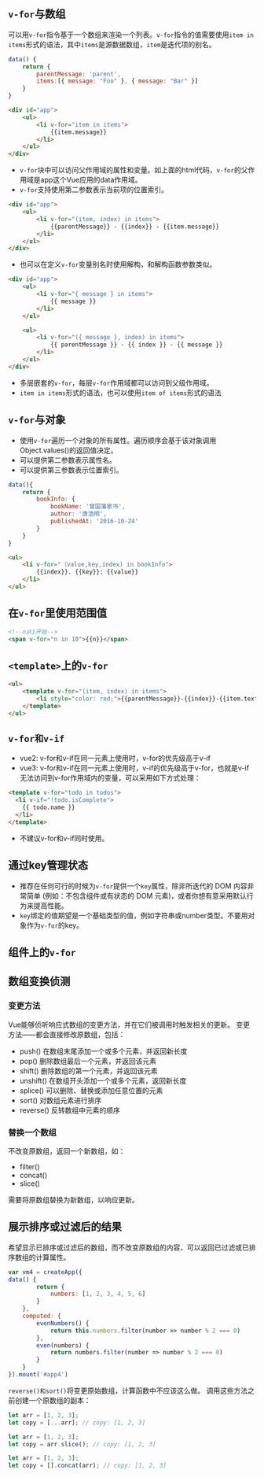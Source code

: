 ## `v-for`与数组
可以用`v-for`指令基于一个数组来渲染一个列表。`v-for`指令的值需要使用`item in items`形式的语法，其中`items`是源数据数组，`item`是迭代项的别名。

```js
data() {
    return {
        parentMessage: 'parent',
        items:[{ message: "Foo" }, { message: "Bar" }]
    }
}
```

```html
<div id="app">
    <ul>
        <li v-for="item in items">
            {{item.message}}
        </li>
    </ul>
</div>
```

* `v-for`块中可以访问父作用域的属性和变量。如上面的html代码，`v-for`的父作用域是app这个Vue应用的data作用域。
* `v-for`支持使用第二参数表示当前项的位置索引。

```html
<div id="app">
    <ul>
        <li v-for="(item, index) in items">
            {{parentMessage}} - {{index}} - {{item.message}}
        </li>
    </ul>
</div>
```

* 也可以在定义`v-for`变量别名时使用解构，和解构函数参数类似。

```html
<div id="app">
    <ul>
        <li v-for="{ message } in items">
            {{ message }}
        </li>
    </ul>

    <ul>
        <li v-for="({ message }, index) in items">
            {{ parentMessage }} - {{ index }} - {{ message }}
        </li>
    </ul>
</div>
```

* 多层嵌套的`v-for`，每层`v-for`作用域都可以访问到父级作用域。
* `item in items`形式的语法，也可以使用`item of items`形式的语法

## `v-for`与对象

* 使用`v-for`遍历一个对象的所有属性。遍历顺序会基于该对象调用Object.values()的返回值决定。
* 可以提供第二参数表示属性名。
* 可以提供第三参数表示位置索引。

```js
data(){
    return {
        bookInfo: {
            bookName: '曾国藩家书',
            author: '唐浩明',
            publishedAt: '2016-10-24'
        }
    }
}
```

```html
<ul>
    <li v-for="（value,key,index) in bookInfo">
        {{index}}. {{key}}: {{value}}
    </li>
</ul>
```

## 在`v-for`里使用范围值
```html
<!--n从1开始-->
<span v-for="n in 10">{{n}}</span>
```

## `<template>`上的`v-for`

```html
<ul>
    <template v-for="(item, index) in items">
        <li style="color: red;">{{parentMessage}}-{{index}}-{{item.text}}</li>
    </template>
</ul>
```

## `v-for和v-if`
* vue2: v-for和v-if在同一元素上使用时，v-for的优先级高于v-if
* vue3: v-for和v-if在同一元素上使用时，v-if的优先级高于v-for，也就是v-if无法访问到v-for作用域内的变量，可以采用如下方式处理：

```html
<template v-for="todo in todos">
  <li v-if="!todo.isComplete">
    {{ todo.name }}
  </li>
</template>
```

* 不建议v-for和v-if同时使用。

## 通过key管理状态

* 推荐在任何可行的时候为`v-for`提供一个`key`属性，除非所迭代的 DOM 内容非常简单 (例如：不包含组件或有状态的 DOM 元素)，或者你想有意采用默认行为来提高性能。
* `key`绑定的值期望是一个基础类型的值，例如字符串或number类型。不要用对象作为`v-for`的key。

## 组件上的`v-for`


## 数组变换侦测
### 变更方法
Vue能够侦听响应式数组的变更方法，并在它们被调用时触发相关的更新。
变更方法——都会直接修改原数组，包括：
* push() 在数组末尾添加一个或多个元素，并返回新长度
* pop() 删除数组最后一个元素，并返回该元素
* shift() 删除数组的第一个元素，并返回该元素
* unshift() 在数组开头添加一个或多个元素，返回新长度
* splice() 可以删除、替换或添加任意位置的元素
* sort() 对数组元素进行排序
* reverse() 反转数组中元素的顺序

### 替换一个数组
不改变原数组，返回一个新数组，如：
* filter()
* concat() 
* slice()

需要将原数组替换为新数组，以响应更新。

## 展示排序或过滤后的结果
希望显示已排序或过滤后的数组，而不改变原数组的内容，可以返回已过滤或已排序数组的计算属性。

```js
var vm4 = createApp({
data() {
        return {
            numbers: [1, 2, 3, 4, 5, 6]
        }
    },
    computed: {
        evenNumbers() {
            return this.numbers.filter(number => number % 2 === 0)
        },
        even(numbers) {
            return numbers.filter(number => number % 2 === 0)
        }
    }
}).mount('#app4')
```

`reverse()和sort()`将变更原始数组，计算函数中不应该这么做。
调用这些方法之前创建一个原数组的副本：
```js
let arr = [1, 2, 3];
let copy = [...arr]; // copy: [1, 2, 3]

let arr = [1, 2, 3];
let copy = arr.slice(); // copy: [1, 2, 3]

let arr = [1, 2, 3];
let copy = [].concat(arr); // copy: [1, 2, 3]
```